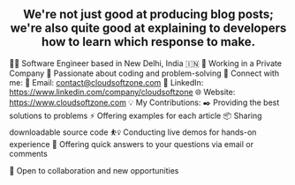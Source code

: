 <h2 style="text-align:center;">We're not just good at producing blog posts; we're also quite good at explaining to developers how to learn which response to make.</h2>

👨‍💻 Software Engineer based in New Delhi, India 🇮🇳
🏢 Working in a Private Company
🚀 Passionate about coding and problem-solving
🔗 Connect with me:
   📧 Email: contact@cloudsoftzone.com
   💼 LinkedIn: https://www.linkedin.com/company/cloudsoftzone
   🌐 Website: https://www.cloudsoftzone.com
💡 My Contributions:
   ✒️ Providing the best solutions to problems
   ⚡ Offering examples for each article
   📦 Sharing downloadable source code
   ⛹️‍♀️ Conducting live demos for hands-on experience
   💬 Offering quick answers to your questions via email or comments

🌟 Open to collaboration and new opportunities
